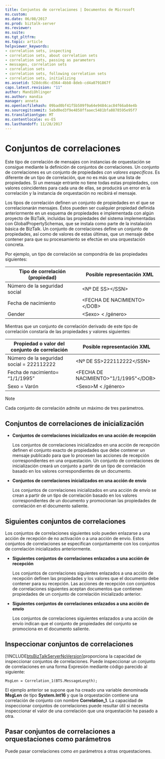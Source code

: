 ```yaml
---
title: Conjuntos de correlaciones | Documentos de Microsoft
ms.custom: 
ms.date: 06/08/2017
ms.prod: biztalk-server
ms.reviewer: 
ms.suite: 
ms.tgt_pltfrm: 
ms.topic: article
helpviewer_keywords:
- correlation sets, inspecting
- correlation sets, about correlation sets
- correlation sets, passing as parameters
- messages, correlation sets
- correlation sets
- correlation sets, following correlation sets
- correlation sets, initializing
ms.assetid: 528dcd6c-d364-4bb8-8deb-cd4a0791867f
caps.latest.revision: "11"
author: MandiOhlinger
ms.author: mandia
manager: anneta
ms.openlocfilehash: 09bad0bf41f5b509f9a64e9484cac84f66a84e4b
ms.sourcegitcommit: 5abd0ed3f9e4858ffaaec5481bfa8878595e95f7
ms.translationtype: MT
ms.contentlocale: es-ES
ms.lasthandoff: 11/28/2017
---
```

# <a name="correlation-sets"></a>Conjuntos de correlaciones
Este tipo de correlación de mensajes con instancias de orquestación se consigue mediante la definición de conjuntos de correlaciones. Un conjunto de correlaciones es un conjunto de propiedades *con valores específicos*. Es diferente de un tipo de correlación, que no es más que una lista de propiedades. Si un mensaje entrante no tiene todas estas propiedades, con valores coincidentes para cada una de ellas, se producirá un error en la correlación y la instancia de orquestación no recibirá el mensaje.  
  
 Los tipos de correlación definen un conjunto de propiedades en el que se correlacionarán mensajes. Éstos pueden ser cualquier propiedad definida anteriormente en un esquema de propiedades e implementada con algún proyecto de BizTalk, incluidas las propiedades del sistema implementadas con GlobalPropertySchemas, que se instala como parte de la instalación básica de BizTalk. Un conjunto de correlaciones define un conjunto de propiedades, así como de valores de estas últimas, que un mensaje debe contener para que su procesamiento se efectúe en una orquestación concreta.  
  
 Por ejemplo, un tipo de correlación se compondría de las propiedades siguientes:  
  
|Tipo de correlación (propiedad)|Posible representación XML|  
|-------------------------------|---------------------------------|  
|Número de la seguridad social|\<Nº DE SS\>\</SSN\>|  
|Fecha de nacimiento|\<FECHA DE NACIMIENTO\>\</DOB\>|  
|Gender|\<Sexo\> \< /género\>|  
  
 Mientras que un conjunto de correlación derivado de este tipo de correlación constaría de las propiedades y valores siguientes:  
  
|Propiedad o valor del conjunto de correlación|Posible representación XML|  
|-------------------------------------|---------------------------------|  
|Número de la seguridad social = 222112222|\<Nº DE SS\>222112222\</SSN\>|  
|Fecha de nacimiento= “1/1/1995”|\<FECHA DE NACIMIENTO\>"1/1/1995"\</DOB\>|  
|Sexo = Varón|\<Sexo\>M \< /género\>|  
  
> [!NOTE]
>  Cada conjunto de correlación admite un máximo de tres parámetros.  
  
## <a name="initializing-correlation-sets"></a>Conjuntos de correlaciones de inicialización  
  
-   **Conjuntos de correlaciones inicializados en una acción de recepción**  
  
     Los conjuntos de correlaciones inicializados en una acción de recepción definen el conjunto exacto de propiedades que debe contener un mensaje publicado para que lo procesen las acciones de recepción correspondientes en una orquestación. Un conjunto de correlaciones de inicialización creará un conjunto a partir de un tipo de correlación basado en los valores correspondientes de un documento.  
  
-   **Conjuntos de correlaciones inicializados en una acción de envío**  
  
     Los conjuntos de correlaciones inicializados en una acción de envío se crean a partir de un tipo de correlación basado en los valores correspondientes de un documento y promocionan las propiedades de correlación en el documento saliente.  
  
## <a name="following-correlation-sets"></a>Siguientes conjuntos de correlaciones  
 Los conjuntos de correlaciones siguientes solo pueden enlazarse a una acción de recepción de no activación o a una acción de envío. Estos conjuntos de correlaciones se especifican conjuntamente con los conjuntos de correlación inicializados anteriormente.  
  
-   **Siguientes conjuntos de correlaciones enlazados a una acción de recepción**  
  
     Los conjuntos de correlaciones siguientes enlazados a una acción de recepción definen las propiedades y los valores que el documento debe contener para su recepción.  Las acciones de recepción con conjuntos de correlaciones siguientes aceptan documentos que contienen propiedades de un conjunto de correlación inicializado anterior.  
  
-   **Siguientes conjuntos de correlaciones enlazados a una acción de envío**  
  
     Los conjuntos de correlaciones siguientes enlazados a una acción de envío indican que el conjunto de propiedades del conjunto se promociona en el documento saliente.  
  
## <a name="inspecting-correlation-sets"></a>Inspeccionar conjuntos de correlaciones  
 [!INCLUDE[btsBizTalkServerNoVersion](../includes/btsbiztalkservernoversion-md.md)]proporciona la capacidad de inspeccionar conjuntos de correlaciones. Puede inspeccionar un conjunto de correlaciones en una forma Expresión mediante código parecido al siguiente:  
  
```  
MsgLen = Correlation_1(BTS.MessageLength);  
```  
  
 El ejemplo anterior se supone que ha creado una variable denominada **MsgLen** de tipo **System.Int16** y que la orquestación contiene una correlación de conjunto con nombre **Correlation_1**. La capacidad de inspeccionar conjuntos de correlaciones puede resultar útil si necesita inspeccionar el valor de una correlación que una orquestación ha pasado a otra.  
  
## <a name="passing-correlation-sets-as-parameters-to-orchestrations"></a>Pasar conjuntos de correlaciones a orquestaciones como parámetros  
 Puede pasar correlaciones como *en* parámetros a otras orquestaciones.